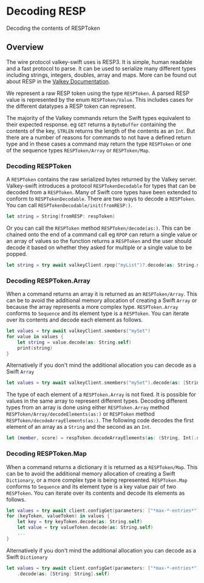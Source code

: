 # Decoding RESP

Decoding the contents of RESPToken

## Overview

The wire protocol valkey-swift uses is RESP3. It is simple, human readable and a fast protocol to parse. It can be used to serialize many different types including strings, integers, doubles, array and maps. More can be found out about RESP in the [Valkey Documentation](https://valkey.io/topics/protocol/).

We represent a raw RESP token using the type ``RESPToken``. A parsed RESP value is represented by the enum ``RESPToken/Value``. This includes cases for the different datatypes a RESP token can represent.

The majority of the Valkey commands return the Swift types equivalent to their expected response. eg `GET` returns a `ByteBuffer` containing the contents of the key, `STRLEN` returns the length of the contents as an `Int`. But there are a number of reasons for commands to not have a defined return type and in these cases a command may return the type ``RESPToken`` or one of the sequence types ``RESPToken/Array`` or ``RESPToken/Map``.

### Decoding RESPToken

A `RESPToken` contains the raw serialized bytes returned by the Valkey server. Valkey-swift introduces a protocol ``RESPTokenDecodable`` for types that can be decoded from a `RESPToken`. Many of Swift core types have been extended to conform to `RESPTokenDecodable`. There are two ways to decode a `RESPToken`. You can call ``RESPTokenDecodable/init(fromRESP:)``.

```swift
let string = String(fromRESP: respToken)
```

Or you can call the `RESPToken` method ``RESPToken/decode(as:)``. This can be chained onto the end of a command call eg `RPOP` can return a single value or an array of values so the function returns a `RESPToken` and the user should decode it based on whether they asked for multiple or a single value to be popped.

```swift
let string = try await valkeyClient.rpop("myList")?.decode(as: String.self)
```

### Decoding RESPToken.Array

When a command returns an array it is returned as an ``RESPToken/Array``. This can be to avoid the additional memory allocation of creating a Swift `Array` or because the array represents a more complex type. `RESPToken.Array` conforms to `Sequence` and its element type is a `RESPToken`. You can iterate over its contents and decode each element as follows.

```swift
let values = try await valkeyClient.smembers("mySet")
for value in values {
    let string = value.decode(as: String.self)
    print(string)
}
```

Alternatively if you don't mind the additional allocation you can decode as a Swift `Array`

```swift
let values = try await valkeyClient.smembers("mySet").decode(as: [String].self)
```

The type of each element of a `RESPToken.Array` is not fixed. It is possible for values in the same array to represent different types. Decoding different types from an array is done using either `RESPToken.Array` method ``RESPToken/Array/decodeElements(as:)`` or `RESPToken` method ``RESPToken/decodeArrayElements(as:)``. The following code decodes the first element of an array as a `String` and the second as an `Int`.

```swift
let (member, score) = respToken.decodeArrayElements(as: (String, Int).self)
```

### Decoding RESPToken.Map

When a command returns a dictionary it is returned as a ``RESPToken/Map``. This can be to avoid the additional memory allocation of creating a Swift `Dictionary`, or a more complex type is being represented. `RESPToken.Map` conforms to `Sequence` and its element type is a key value pair of two `RESPToken`. You can iterate over its contents and decode its elements as follows.

```swift
let values = try await client.configGet(parameters: ["*max-*-entries*"])
for (keyToken, valueToken) in values {
    let key = try keyToken.decode(as: String.self)
    let value = try valueToken.decode(as: String.self)
    ...
}
```

Alternatively if you don't mind the additional allocation you can decode as a Swift `Dictionary`

```swift
let values = try await client.configGet(parameters: ["*max-*-entries*"])
    .decode(as: [String: String].self)
```
